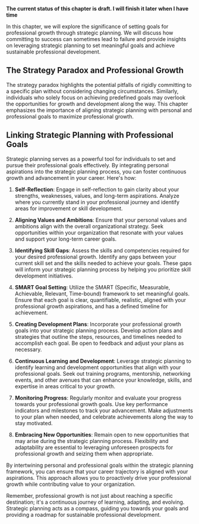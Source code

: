 **The current status of this chapter is draft. I will finish it later when I have time**

In this chapter, we will explore the significance of setting goals for professional growth through strategic planning. We will discuss how committing to success can sometimes lead to failure and provide insights on leveraging strategic planning to set meaningful goals and achieve sustainable professional development.

The Strategy Paradox and Professional Growth
--------------------------------------------

The strategy paradox highlights the potential pitfalls of rigidly committing to a specific plan without considering changing circumstances. Similarly, individuals who solely focus on achieving predefined goals may overlook the opportunities for growth and development along the way. This chapter emphasizes the importance of aligning strategic planning with personal and professional goals to maximize professional growth.

Linking Strategic Planning with Professional Goals
--------------------------------------------------

Strategic planning serves as a powerful tool for individuals to set and pursue their professional goals effectively. By integrating personal aspirations into the strategic planning process, you can foster continuous growth and advancement in your career. Here's how:

1. **Self-Reflection**: Engage in self-reflection to gain clarity about your strengths, weaknesses, values, and long-term aspirations. Analyze where you currently stand in your professional journey and identify areas for improvement or skill development.

2. **Aligning Values and Ambitions**: Ensure that your personal values and ambitions align with the overall organizational strategy. Seek opportunities within your organization that resonate with your values and support your long-term career goals.

3. **Identifying Skill Gaps**: Assess the skills and competencies required for your desired professional growth. Identify any gaps between your current skill set and the skills needed to achieve your goals. These gaps will inform your strategic planning process by helping you prioritize skill development initiatives.

4. **SMART Goal Setting**: Utilize the SMART (Specific, Measurable, Achievable, Relevant, Time-bound) framework to set meaningful goals. Ensure that each goal is clear, quantifiable, realistic, aligned with your professional growth aspirations, and has a defined timeline for achievement.

5. **Creating Development Plans**: Incorporate your professional growth goals into your strategic planning process. Develop action plans and strategies that outline the steps, resources, and timelines needed to accomplish each goal. Be open to feedback and adjust your plans as necessary.

6. **Continuous Learning and Development**: Leverage strategic planning to identify learning and development opportunities that align with your professional goals. Seek out training programs, mentorship, networking events, and other avenues that can enhance your knowledge, skills, and expertise in areas critical to your growth.

7. **Monitoring Progress**: Regularly monitor and evaluate your progress towards your professional growth goals. Use key performance indicators and milestones to track your advancement. Make adjustments to your plan when needed, and celebrate achievements along the way to stay motivated.

8. **Embracing New Opportunities**: Remain open to new opportunities that may arise during the strategic planning process. Flexibility and adaptability are essential to leveraging unforeseen prospects for professional growth and seizing them when appropriate.

By intertwining personal and professional goals within the strategic planning framework, you can ensure that your career trajectory is aligned with your aspirations. This approach allows you to proactively drive your professional growth while contributing value to your organization.

Remember, professional growth is not just about reaching a specific destination; it's a continuous journey of learning, adapting, and evolving. Strategic planning acts as a compass, guiding you towards your goals and providing a roadmap for sustainable professional development.
